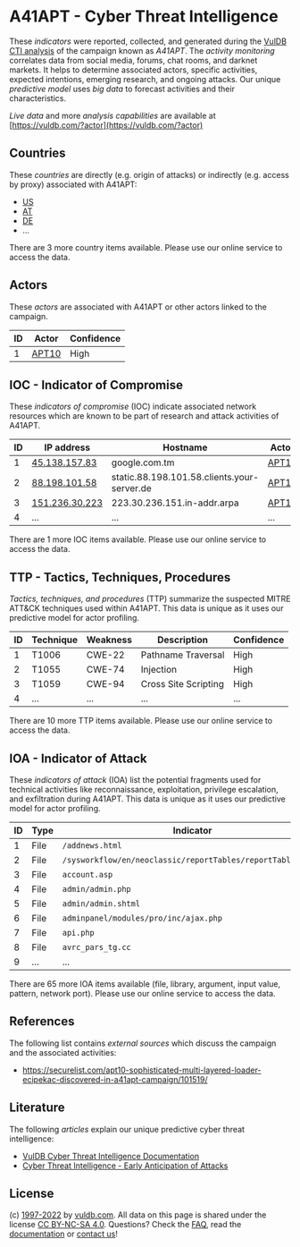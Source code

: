 # A41APT - Cyber Threat Intelligence

These _indicators_ were reported, collected, and generated during the [VulDB CTI analysis](https://vuldb.com/?kb.cti) of the campaign known as _A41APT_. The _activity monitoring_ correlates data from social media, forums, chat rooms, and darknet markets. It helps to determine associated actors, specific activities, expected intentions, emerging research, and ongoing attacks. Our unique _predictive model_ uses _big data_ to forecast activities and their characteristics.

_Live data_ and more _analysis capabilities_ are available at [https://vuldb.com/?actor](https://vuldb.com/?actor)

## Countries

These _countries_ are directly (e.g. origin of attacks) or indirectly (e.g. access by proxy) associated with A41APT:

* [US](https://vuldb.com/?country.us)
* [AT](https://vuldb.com/?country.at)
* [DE](https://vuldb.com/?country.de)
* ...

There are 3 more country items available. Please use our online service to access the data.

## Actors

These _actors_ are associated with A41APT or other actors linked to the campaign.

ID | Actor | Confidence
-- | ----- | ----------
1 | [APT10](https://vuldb.com/?actor.apt10) | High

## IOC - Indicator of Compromise

These _indicators of compromise_ (IOC) indicate associated network resources which are known to be part of research and attack activities of A41APT.

ID | IP address | Hostname | Actor | Confidence
-- | ---------- | -------- | ----- | ----------
1 | [45.138.157.83](https://vuldb.com/?ip.45.138.157.83) | google.com.tm | [APT10](https://vuldb.com/?actor.apt10) | High
2 | [88.198.101.58](https://vuldb.com/?ip.88.198.101.58) | static.88.198.101.58.clients.your-server.de | [APT10](https://vuldb.com/?actor.apt10) | High
3 | [151.236.30.223](https://vuldb.com/?ip.151.236.30.223) | 223.30.236.151.in-addr.arpa | [APT10](https://vuldb.com/?actor.apt10) | High
4 | ... | ... | ... | ...

There are 1 more IOC items available. Please use our online service to access the data.

## TTP - Tactics, Techniques, Procedures

_Tactics, techniques, and procedures_ (TTP) summarize the suspected MITRE ATT&CK techniques used within A41APT. This data is unique as it uses our predictive model for actor profiling.

ID | Technique | Weakness | Description | Confidence
-- | --------- | -------- | ----------- | ----------
1 | T1006 | CWE-22 | Pathname Traversal | High
2 | T1055 | CWE-74 | Injection | High
3 | T1059 | CWE-94 | Cross Site Scripting | High
4 | ... | ... | ... | ...

There are 10 more TTP items available. Please use our online service to access the data.

## IOA - Indicator of Attack

These _indicators of attack_ (IOA) list the potential fragments used for technical activities like reconnaissance, exploitation, privilege escalation, and exfiltration during A41APT. This data is unique as it uses our predictive model for actor profiling.

ID | Type | Indicator | Confidence
-- | ---- | --------- | ----------
1 | File | `/addnews.html` | High
2 | File | `/sysworkflow/en/neoclassic/reportTables/reportTables_Ajax` | High
3 | File | `account.asp` | Medium
4 | File | `admin/admin.php` | High
5 | File | `admin/admin.shtml` | High
6 | File | `adminpanel/modules/pro/inc/ajax.php` | High
7 | File | `api.php` | Low
8 | File | `avrc_pars_tg.cc` | High
9 | ... | ... | ...

There are 65 more IOA items available (file, library, argument, input value, pattern, network port). Please use our online service to access the data.

## References

The following list contains _external sources_ which discuss the campaign and the associated activities:

* https://securelist.com/apt10-sophisticated-multi-layered-loader-ecipekac-discovered-in-a41apt-campaign/101519/

## Literature

The following _articles_ explain our unique predictive cyber threat intelligence:

* [VulDB Cyber Threat Intelligence Documentation](https://vuldb.com/?kb.cti)
* [Cyber Threat Intelligence - Early Anticipation of Attacks](https://www.scip.ch/en/?labs.20201022)

## License

(c) [1997-2022](https://vuldb.com/?kb.changelog) by [vuldb.com](https://vuldb.com/?kb.about). All data on this page is shared under the license [CC BY-NC-SA 4.0](https://creativecommons.org/licenses/by-nc-sa/4.0/). Questions? Check the [FAQ](https://vuldb.com/?kb.faq), read the [documentation](https://vuldb.com/?kb) or [contact us](https://vuldb.com/?contact)!
